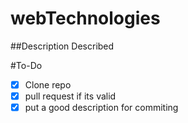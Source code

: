 # webTechnologies
##Description
Described

#To-Do
- [x] Clone repo
- [x] pull request if its valid
- [x] put a good description for commiting